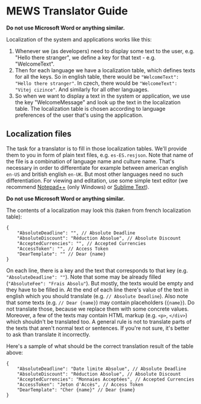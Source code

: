# MEWS Translator Guide

**Do not use Microsoft Word or anything similar.**

Localization of the system and applications works like this:

1. Whenever we (as developers) need to display some text to the user, e.g. "Hello there stranger", we define a key for that text - e.g. "WelcomeText".
2. Then for each language we have a localization table, which defines texts for all the keys. So in english table, there would be `"WelcomeText": "Hello there stranger"`. In czech, there would be `"WelcomeText": "Vitej cizince"`. And similarly for all other languages.
3. So when we want to display a text in the system or application, we use the key "WelcomeMessage" and look up the text in the localization table. The localization table is chosen according to language preferences of the user that's using the application.

## Localization files

The task for a translator is to fill in those localization tables. We'll provide them to you in form of plain text files, e.g. `es-ES.resjson`. Note that name of the file is a combination of language name and culture name. That's necessary in order to differentiate for example between american english `en-US` and british english `en-UK`. But most other languages need no such differentiation. For viewing and editation, use some simple text editor (we recommend [Notepad++](http://notepad-plus-plus.org/) (only Windows) or [Sublime Text](http://www.sublimetext.com/)).

**Do not use Microsoft Word or anything similar.**

The contents of a localization may look this (taken from french localization table):

```
{
    "AbsoluteDeadline": "", // Absolute Deadline
    "AbsoluteDiscount": "Réduction Absolue", // Absolute Discount
    "AcceptedCurrencies": "", // Accepted Currencies
    "AccessToken": "", // Access Token
    "DearTemplate": "" // Dear {name}
}
```

On each line, there is a key and the text that corresponds to that key (e.g. `"AbsoluteDeadline": ""`). Note that some may be already filled (`"AbsoluteFee": "Frais Absolu"`). But mostly, the texts would be empty and they have to be filled in. At the end of each line there's value of the text in english which you should translate (e.g. `// Absolute Deadline`). Also note that some texts (e.g. `// Dear {name}`) may contain placeholders (`{name}`). Do not translate those, because we replace them with some concrete values. Moreover, a few of the texts may contain HTML markup (e.g. `<p>`, `</div>`) which shouldn't be translated too. A general rule is not to translate parts of the texts that aren't normal text or sentences. If you're not sure, it's better to ask than translate it incorrectly.

Here's a sample of what should be the correct translation result of the table above:

```
{
    "AbsoluteDeadline": "Date limite Absolue", // Absolute Deadline
    "AbsoluteDiscount": "Réduction Absolue", // Absolute Discount
    "AcceptedCurrencies": "Monnaies Acceptées", // Accepted Currencies
    "AccessToken": "Jeton d'Accès", // Access Token
    "DearTemplate": "Cher {name}" // Dear {name}
}
```

